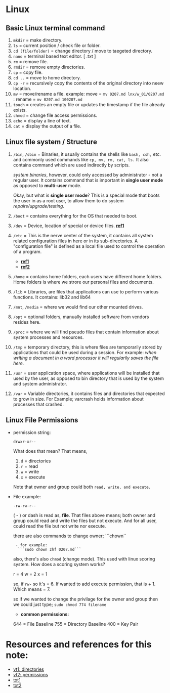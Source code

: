 # Linux

## Basic Linux terminal command

1. ``mkdir`` = make directory.
2. ``ls`` = current position / check file or folder.
3. ``cd (file/folder)`` = change directory / move to taegeted directory.
4. ``nano`` = terminal based text editor. [ .txt ]
5. ``rm`` = remove file.
6. ``rmdir`` = remove empty directories.
7. ``cp`` = copy file.
8. ``cd ..`` = move to home directory.
9. ``cp -r`` = recursively copy the contents of the original directory into neew location.
10. ``mv`` = move/rename a file.
    example: move = ```mv 0207.md lnx/w_01/0207.md```
           : rename = ``mv 0207.md 100207.md``
11. ``touch`` = creates an empty file or updates the timestamp if the file already exists.
12. ``chmod`` = change file access permissions.
13. ``echo``  = display a line of text.
14. ``cat``   = display the output of a file.

## Linux file system / Structure

1. ``/bin``, ``/sbin`` = Binaries, it usually contains the shells like ``bash, csh,`` etc. and commonly used commands like ``cp, mv, rm, cat, ls.``
It also contains command which are used indirectly by scripts.

    *system binaries*, however, could only accessed by administrator - not a regular user. It contains command that is important in **single user mode** as opposed to **multi-user** mode.

    Okay, but what is **single user mode**? This is a special mode that boots the user in as a root user, to allow them to do system *repairs/upgrade/testing.*

2. ``/boot`` = contains everything for the OS that needed to boot.

3. ``/dev`` = Device, location of special or device files.
[**ref1**](https://tldp.org/LDP/Linux-Filesystem-Hierarchy/html/dev.html)

4. ``/etc`` = This is the nerve center of the system, it contains all system related configuration files in here or in its sub-directories. A "configuration file" is defined as a local file used to control the operation of a program.
    - [**ref1**](https://tldp.org/LDP/Linux-Filesystem-Hierarchy/html/etc.html)
    - [**ref2**](https://refspecs.linuxfoundation.org/FHS_3.0/fhs/ch03s07.html)

5. ``/home`` = contains home folders, each users have different home folders. Home folders is where we strore our personal files and documents.

6. ``/lib`` = Libraries, are files that applications can use to perform various functions. It contains: lib32 and lib64

7. ``/mnt``, ``/media`` = where we would find our other mounted drives.

8. ``/opt`` = optional folders, manually installed software from vendors resides here.

9. ``/proc`` = where we will find pseudo files that contain information about system processes and resources.

10. ``/tmp`` = temporary directory, this is where files are temporarily stored by applications that could be used during a session. For example: *when writing a document in a word processor it will regularily saves the file here.*

11. ``/usr`` = user application space, where applications will be installed that used by the user, as opposed to bin directory that is used by the system and system administrator.

12. ``/var`` = Variable directories, it contains files and directories that expected to grow in size. For Example; varcrash holds information about processes that crashed.

## Linux File Permissions

- permission string:

    ```drwxr-xr--```

    What does that mean? That means,
    1. ``d`` = directories
    2. ``r`` = read
    3. ``w`` = write
    4. ``x`` = execute

    Note that owner and group could both ``read, write, and execute.``

- File example:

    ```-rw-rw-r--```

    ( - ) or dash is read as, **file**. That files above means; both owner and group could read and write the files but not execute. And for all user, could read the file but not write nor execute.

    there are also commands to change owner;
    ```chown``

       - for example:
        ```sudo chown zhf 0207.md```
    
    also, there's also ``chmod`` (change mode). This used with linux scoring system. How does a scoring system works?
    
    r = 4
    w = 2
    x = 1

    so, if ``rw-`` so it's = 6. If wanted to add execute permission, that is + 1. Which means = 7.

    so if we wanted to change the privilage for the owner and group then we could just type; ```sudo chmod 774 filename```

    - **common permissions:**

    644 = File Baseline
    755 = Directory Baseline
    400 = Key Pair


# Resources and references for this note:

- [yt1: directories](https://www.youtube.com/watch?v=HbgzrKJvDRw)
- [yt2: permissions](https://www.youtube.com/watch?v=LnKoncbQBsM)
- [txt1](https://refspecs.linuxfoundation.org/FHS_3.0/fhs/ch03s08.html#ftn.idm236092760560)
- [txt2](https://tldp.org/LDP/Linux-Filesystem-Hierarchy/html/etc.html)